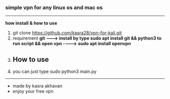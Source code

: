 ### simple vpn for any linux os and mac os 
----------------------------------------
**how install & how to use**

1. git clone https://github.com/kasra28/vpn-for-kali.git 
2. requirement **git ---> install by type sudo apt install git && python3 to run script && open vpn ----> sudo apt install openvpn**
3. ## How to use
4. you can just type sudo python3 main.py
----------------------------------------
- made by kasra akhavan 
- enjoy your free vpn 
